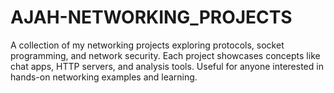 # AJAH-NETWORKING_PROJECTS
A collection of my networking projects exploring protocols, socket programming, and network security. Each project showcases concepts like chat apps, HTTP servers, and analysis tools. Useful for anyone interested in hands-on networking examples and learning.
